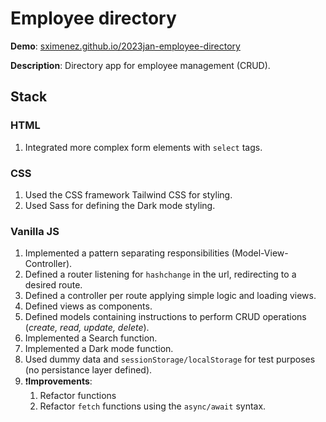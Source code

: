 # Employee directory

**Demo**: [sximenez.github.io/2023jan-employee-directory](https://sximenez.github.io/2023jan-employee-directory/)

**Description**: Directory app for employee management (CRUD).

## Stack

### HTML

1. Integrated more complex form elements with `select` tags.

### CSS

1. Used the CSS framework Tailwind CSS for styling.
2. Used Sass for defining the Dark mode styling.

### Vanilla JS

1. Implemented a pattern separating responsibilities (Model-View-Controller).
2. Defined a router listening for `hashchange` in the url, redirecting to a desired route.
3. Defined a controller per route applying simple logic and loading views.
4. Defined views as components.
5. Defined models containing instructions to perform CRUD operations (_create, read, update, delete_).
6. Implemented a Search function.
7. Implemented a Dark mode function.
8. Used dummy data and `sessionStorage/localStorage` for test purposes (no persistance layer defined).
9. ❗**Improvements**:
   1. Refactor functions
   2. Refactor `fetch` functions using the `async/await` syntax.
